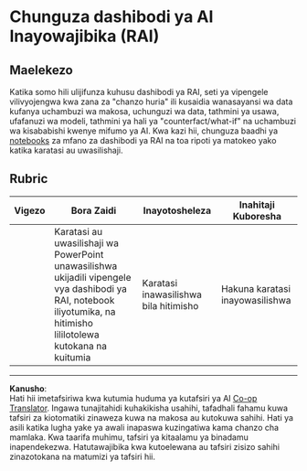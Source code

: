 <!--
CO_OP_TRANSLATOR_METADATA:
{
  "original_hash": "91c6a180ef08e20cc15acfd2d6d6e164",
  "translation_date": "2025-09-05T15:57:14+00:00",
  "source_file": "9-Real-World/2-Debugging-ML-Models/assignment.md",
  "language_code": "sw"
}
-->
# Chunguza dashibodi ya AI Inayowajibika (RAI)

## Maelekezo

Katika somo hili ulijifunza kuhusu dashibodi ya RAI, seti ya vipengele vilivyojengwa kwa zana za "chanzo huria" ili kusaidia wanasayansi wa data kufanya uchambuzi wa makosa, uchunguzi wa data, tathmini ya usawa, ufafanuzi wa modeli, tathmini ya hali ya "counterfact/what-if" na uchambuzi wa kisababishi kwenye mifumo ya AI. Kwa kazi hii, chunguza baadhi ya [notebooks](https://github.com/Azure/RAI-vNext-Preview/tree/main/examples/notebooks) za mfano za dashibodi ya RAI na toa ripoti ya matokeo yako katika karatasi au uwasilishaji.

## Rubric

| Vigezo | Bora Zaidi | Inayotosheleza | Inahitaji Kuboresha |
| ------- | --------- | ------------- | ------------------- |
|          | Karatasi au uwasilishaji wa PowerPoint unawasilishwa ukijadili vipengele vya dashibodi ya RAI, notebook iliyotumika, na hitimisho lililotolewa kutokana na kuitumia        | Karatasi inawasilishwa bila hitimisho       | Hakuna karatasi inayowasilishwa                 |

---

**Kanusho**:  
Hati hii imetafsiriwa kwa kutumia huduma ya kutafsiri ya AI [Co-op Translator](https://github.com/Azure/co-op-translator). Ingawa tunajitahidi kuhakikisha usahihi, tafadhali fahamu kuwa tafsiri za kiotomatiki zinaweza kuwa na makosa au kutokuwa sahihi. Hati ya asili katika lugha yake ya awali inapaswa kuzingatiwa kama chanzo cha mamlaka. Kwa taarifa muhimu, tafsiri ya kitaalamu ya binadamu inapendekezwa. Hatutawajibika kwa kutoelewana au tafsiri zisizo sahihi zinazotokana na matumizi ya tafsiri hii.